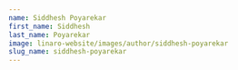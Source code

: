 ```yaml
---
name: Siddhesh Poyarekar
first_name: Siddhesh
last_name: Poyarekar
image: linaro-website/images/author/siddhesh-poyarekar
slug_name: siddhesh-poyarekar
---
```


